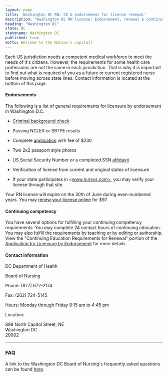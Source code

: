 ```yaml
---
layout: page
title: 'Washington DC RN: CE & endorsement for license renewal'
description: "Washington DC RN license: Endorsement, renewal & continuing education details. Stay informed & meet requirements."
heading: "Washington DC"
state: DC
statename: Washington DC
published: true
motto: Welcome to the Nation's capital!
---
```


Each US jurisdiction needs a competent medical workforce to meet the needs of it's citizens. However, the requirements for some health care professions are not the same in each jurisdiction. That is why it is important to find out what is required of you as a future or current registered nurse before moving across state lines. Contact information is located at the bottom of this page.

#### Endorsements

The following is a list of general requirements for licensure by endorsement in Washington D.C.

*   [Criminal background check](https://dchealth.dc.gov/service/criminal-background-check)
    
*   Passing NCLEX or SBTPE results
    
*   Complete [application](https://dchealth.dc.gov/sites/default/files/dc/sites/doh/page_content/attachments/REGISTERED%20NURSE%20ENDORSEMENT%20APPLICATION%204%2026%202019_0.pdf) with fee of $230
    
*   Two 2x2 passport style photos
    
*   US Social Security Number or a completed SSN [affidavit](https://dchealth.dc.gov/sites/default/files/dc/sites/doh/publication/attachments/MTL_%20AFFIDAVIT_0.pdf)
    
*   Verification of license from current and original states of licensure
    
  *   If your state participates in <www.nursys.com>, you may verify your license through that site.
        

Your RN license will expire on the 30th of June during even-numbered years. You may [renew your license online](https://dchealth.dc.gov/service/professional-license-applications) for $97.

#### Continuing competency

You have several options for fulfilling your continuing competency requirements. You may complete 24 contact hours of continuing education. You may also fulfill the requirements by teaching or by editing or authorship. View the "Continuing Education Requirements for Renewal" portion of the [Application for Licensure by Endorsement](https://dchealth.dc.gov/sites/default/files/dc/sites/doh/page_content/attachments/REGISTERED%20NURSE%20ENDORSEMENT%20APPLICATION%204%2026%202019_0.pdf) for more details.

#### Contact information

DC Department of Health

Board of Nursing

Phone: (877) 672-2174

Fax: (202) 724-5145

Hours: Monday through Friday 8:15 am to 4:45 pm

Location:

899 North Capitol Street, NE  
Washington DC  
20002

* * *

### FAQ

A link to the Washington DC Board of Nursing's frequently asked questions can be found [here](https://dchealth.dc.gov/node/887272).
